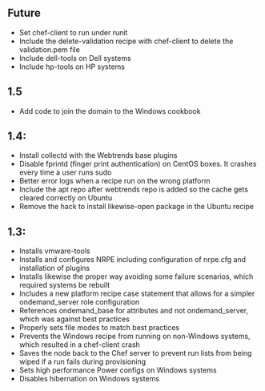 ## Future

* Set chef-client to run under runit
* Include the delete-validation recipe with chef-client to delete the validation.pem file
* Include dell-tools on Dell systems
* Include hp-tools on HP systems

## 1.5
 * Add code to join the domain to the Windows cookbook

## 1.4:
 * Install collectd with the Webtrends base plugins
 * Disable fprintd (finger print authentication) on CentOS boxes.  It crashes every time a user runs sudo
 * Better error logs when a recipe run on the wrong platform
 * Include the apt repo after webtrends repo is added so the cache gets cleared correctly on Ubuntu
 * Remove the hack to install likewise-open package in the Ubuntu recipe
 
## 1.3:
* Installs vmware-tools
* Installs and configures NRPE including configuration of nrpe.cfg and installation of plugins
* Installs likewise the proper way avoiding some failure scenarios, which required systems be rebuilt
* Includes a new platform recipe case statement that allows for a simpler ondemand_server role configuration
* References ondemand_base for attributes and not ondemand_server, which was against best practices
* Properly sets file modes to match best practices
* Prevents the Windows recipe from running on non-Windows systems, which resulted in a chef-client crash
* Saves the node back to the Chef server to prevent run lists from being wiped if a run fails during provisioning
* Sets high performance Power configs on Windows systems
* Disables hibernation on Windows systems  